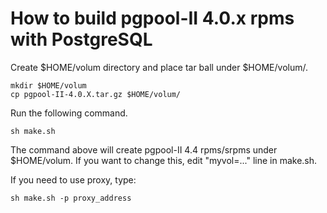 How to build pgpool-II 4.0.x rpms with PostgreSQL
==================

Create $HOME/volum directory and place tar ball under $HOME/volum/.
```
mkdir $HOME/volum
cp pgpool-II-4.0.X.tar.gz $HOME/volum/
```

Run the following command.
```
sh make.sh
```

The command above will create pgpool-II 4.4 rpms/srpms under $HOME/volum.
If you want to change this, edit "myvol=..." line in make.sh.

If you need to use proxy, type:

```
sh make.sh -p proxy_address
```
